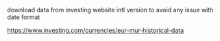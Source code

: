 download data from investing website intl version to avoid any issue with date format

https://www.investing.com/currencies/eur-mur-historical-data